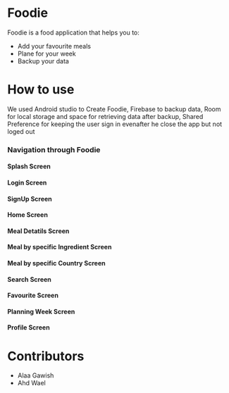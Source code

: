 # Foodie
Foodie is a food application that helps you to:
+ Add your favourite meals
+ Plane for your week
+ Backup your data

# How to use
We used Android studio to Create Foodie, Firebase to backup data, Room for local storage and space for retrieving data after backup, Shared Preference for keeping the user sign in evenafter he close the app but not loged out

### Navigation through Foodie

#### Splash Screen

#### Login Screen 

#### SignUp Screen 

#### Home Screen 

#### Meal Detatils Screen

#### Meal by specific Ingredient Screen

#### Meal by specific Country Screen

#### Search Screen 

#### Favourite Screen 

#### Planning Week Screen 

#### Profile Screen 

# Contributors
+ Alaa Gawish
+ Ahd Wael

